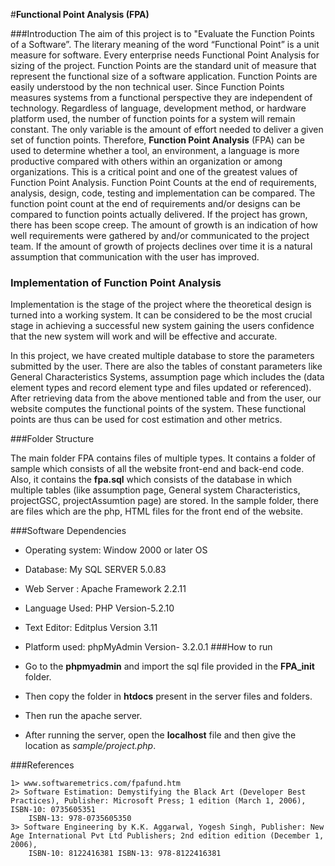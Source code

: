 
#**Functional Point Analysis (FPA)**

###Introduction
The aim of this project is to "Evaluate the Function Points of a Software”. The literary meaning of the word “Functional Point” is a unit measure for software. Every enterprise needs Functional Point Analysis for sizing of the project. Function Points are the standard unit of measure that represent the functional size of a software application. Function Points are easily understood by the non technical user.
Since Function Points measures systems from a functional perspective they are independent of technology. Regardless of language, development method, or hardware platform used, the number of function points for a system will remain constant. The only variable is the amount of effort needed to deliver a given set of function points. Therefore, **Function Point Analysis** (FPA) can be used to determine whether a tool, an environment, a language is more productive compared with others within an organization or among organizations. This is a critical point and one of the greatest values of Function Point Analysis.
Function Point Counts at the end of requirements, analysis, design, code, testing and implementation can be compared. The function point count at the end of requirements and/or designs can be compared to function points actually delivered. If the project has grown, there has been scope creep. The amount of growth is an indication of how well requirements were gathered by and/or communicated to the project team. If the amount of growth of projects declines over time it is a natural assumption that communication with the user has improved.

### Implementation of Function Point Analysis
Implementation is the stage of the project where the theoretical design is turned into a working system. It can be considered to be the most crucial stage in achieving a successful new system gaining the users confidence that the new system will work and will be effective and accurate. 

In this project, we have created multiple database to store the parameters submitted by the user. There are also the tables of constant parameters like General Characteristics Systems, assumption page which includes the (data element types and record element type and files updated or referenced). After retrieving data from the above mentioned table and from the user, our website computes the functional points of the system. These functional points are thus can be used for cost estimation and other metrics. 

###Folder Structure 

The main folder FPA contains files of multiple types. It contains a folder of sample which consists of all the website front-end and back-end code. Also, it contains the **fpa.sql** which consists of the database in which multiple tables (like assumption page, General system Characteristics, projectGSC, projectAssumtion page) are stored. In the sample folder, there are files which are the php, HTML files for the front end of the website.

###Software Dependencies 

 * Operating system: Window 2000 or later OS
 * Database: My SQL SERVER 5.0.83 
 *	Web Server : Apache Framework 2.2.11
 *	Language Used: PHP Version-5.2.10
 *	Text Editor: Editplus Version 3.11
 * 	Platform used: phpMyAdmin Version- 3.2.0.1
###How to run

 * Go to the **phpmyadmin** and import the sql file provided in the **FPA_init** folder. 
 * Then copy the folder in **htdocs** present in the server files and folders.
 * Then run the apache server.
 * After running the server, open the **localhost** file and then give the location as *sample/project.php*.
 
###References 

	1> www.softwaremetrics.com/fpafund.htm
	2> Software Estimation: Demystifying the Black Art (Developer Best Practices), Publisher: Microsoft Press; 1 edition (March 1, 2006), ISBN-10: 0735605351
		ISBN-13: 978-0735605350
	3> Software Engineering by K.K. Aggarwal, Yogesh Singh, Publisher: New Age International Pvt Ltd Publishers; 2nd edition edition (December 1, 2006), 
		ISBN-10: 8122416381 ISBN-13: 978-8122416381 
